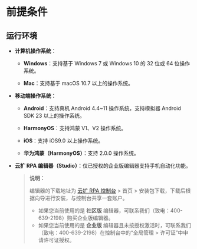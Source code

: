 # 前提条件

## 运行环境

- **计算机操作系统**：
  
    - **Windows**：支持基于 Windows 7 或 Windows 10 的 32 位或 64 位操作系统。

    - **Mac**：支持基于 macOS 10.7 以上的操作系统。

- **移动端操作系统**：
  
    - **Android**：支持真机 Android 4.4~11 操作系统，支持模拟器 Android SDK 23 以上的操作系统。

    - **HarmonyOS**：支持鸿蒙 V1、V2 操作系统。

    - **iOS**：支持 iOS9.0 以上操作系统。
    - **华为鸿蒙（HarmonyOS）**：支持 2.0.0 操作系统。

- **云扩 RPA 编辑器（Studio）**：仅已授权的企业版编辑器支持手机自动化功能。

    > **说明：**
    >
    > 编辑器的下载地址为 [云扩 RPA 控制台](https://console.encoo.com) > 首页 > 安装包下载，下载后根据向导进行安装，与控制台共享一套账户。
    >- 如果您当前使用的是 **社区版** 编辑器，可联系我们（致电：400-639-2198）购买企业版编辑器。
    >- 如果您当前使用的是 **企业版** 编辑器且未按授权激活时，可联系我们（致电：400-639-2198）在控制台中的“全局管理 > 许可证”中申请许可证授权。
